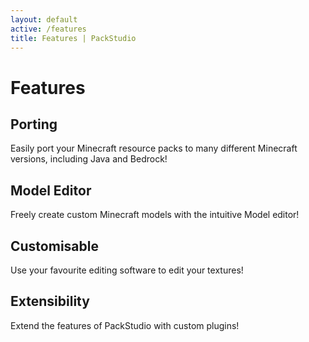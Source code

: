 ```yaml
---
layout: default
active: /features
title: Features | PackStudio
---
```


# Features

<section class="content-box" markdown="1">

## Porting
    
Easily port your Minecraft resource packs to many different Minecraft versions, including Java and Bedrock!

## Model Editor

Freely create custom Minecraft models with the intuitive Model editor!

## Customisable

Use your favourite editing software to edit your textures!

## Extensibility

Extend the features of PackStudio with custom plugins!

</section>